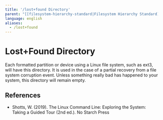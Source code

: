```yaml
---
title: '/lost+found Directory'
parent: "[[filesystem-hierarchy-standard|Filesystem Hierarchy Standard]]"
language: english
aliases:
  - /lost+found
---
```


# Lost+Found Directory

Each formatted partition or device using a Linux file system, such as ext3, will have this directory. It is used in the case of a partial recovery from a file system corruption event. Unless something really bad has happened to your system, this directory will remain empty.

## References

- Shotts, W. (2019). <span class="reference-title">The Linux Command Line: Exploring the System: Taking a Guided Tour (2nd ed.)</span>. No Starch Press
